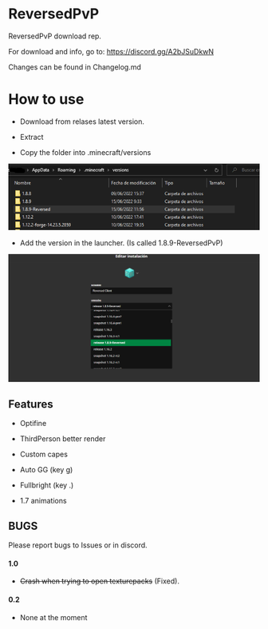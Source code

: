 # ReversedPvP

ReversedPvP download rep.

For download and info, go to: https://discord.gg/A2bJSuDkwN


Changes can be found in Changelog.md



# How to use

- Download from relases latest version.

- Extract

- Copy the folder into .minecraft/versions


![Copy folder](https://github.com/Reverse-23/ReversedPvP/blob/main/2.png)

- Add the version in the launcher. (Is called 1.8.9-ReversedPvP)

![Add to instaler](https://github.com/Reverse-23/ReversedPvP/blob/main/1.png)
## Features
- Optifine

- ThirdPerson better render

- Custom capes

- Auto GG (key g)

- Fullbright (key .)

- 1.7 animations



## BUGS

Please report bugs to Issues or in discord.

#### 1.0

- ~~Crash when trying to open texturepacks~~ (Fixed).

#### 0.2
- None at the moment

